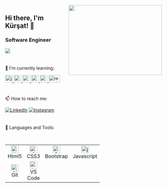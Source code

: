 <img src="https://media2.giphy.com/media/qgQUggAC3Pfv687qPC/giphy.gif?cid=790b7611a599ed245d55cb44a36a97240180272944522c99&rid=giphy.gif&ct=g" align="right" width="300" height="225">

## Hi there, I'm Kürşat! :wave:

### Software Engineer
<img src="https://img.shields.io/github/followers/kursatdemirdelen?style=social">

#
🌱 I'm currently learning:

<a href="https://www.javascript.com/" target="_blank" rel="noreferrer"><img src="https://upload.wikimedia.org/wikipedia/commons/thumb/9/99/Unofficial_JavaScript_logo_2.svg/1024px-Unofficial_JavaScript_logo_2.svg.png" alt="js" width="24" height="24"/> </a>
<a href="https://angularjs.org/" target="_blank" rel="noreferrer"><img src="https://angular.io/assets/images/logos/angular/angular.png" alt="angularjs" width="24" height="24"/> </a>
<a href="https://python.org/" target="_blank" rel="noreferrer"><img src="https://upload.wikimedia.org/wikipedia/commons/thumb/c/c3/Python-logo-notext.svg/640px-Python-logo-notext.svg.png" alt="python" width="24" height="24"/> </a>
<a href="https://docs.microsoft.com/tr-tr/dotnet/csharp/" target="_blank" rel="noreferrer"><img src="https://iconape.com/wp-content/png_logo_vector/c.png" alt="csharp" width="24" height="24"/> </a>
<a href="https://dotnet.microsoft.com/" target="_blank" rel="noreferrer"><img src="https://seeklogo.com/images/1/net-logo-681E247422-seeklogo.com.png" alt="nodejs" width="24" height="24"/> </a>
<a href="https://reactjs.org/" target="_blank" rel="noreferrer"><img src="https://cdn.freebiesupply.com/logos/thumbs/2x/react-1-logo.png" alt="reactjs" width="36" height="24"/> </a>
#


📫 How to reach me:

[![LinkedIn](https://img.shields.io/badge/%20-Connect-black?color=14171A&labelColor=212121&logo=linkedin&logoColor=ffffff)](https://www.linkedin.com/in/kursatdemirdelen/)
[![Instagram](https://img.shields.io/badge/Mail-Connect-14171a)](https://instagram.com/kursatdemirdelen)

#
:rocket: Languages and Tools:

<br>
<table>
  <tr>
      <td align="center" width="36">
      <a href="#html5">
        <img src="https://seeklogo.com/images/H/html5-without-wordmark-color-logo-14D252D878-seeklogo.com.png" width="24" height="24" alt="Html5" />
      </a>
      <br>Html5
    </td>
    <td align="center" width="36">
      <a href="#css3">
        <img src="https://upload.wikimedia.org/wikipedia/commons/thumb/6/62/CSS3_logo.svg/24px-CSS3_logo.svg.png" width="24" height="24" alt="Css3" />
      </a>
      <br>CSS3
    </td>
     <td align="center" width="36">
      <a href="#bootstrap">
        <img src="https://cdn.worldvectorlogo.com/logos/bootstrap-4.svg" width="24" height="24" alt="Bootstrap" />
      </a>
      <br>Bootstrap
    </td>
     <td align="center" width="36">
      <a href="#js">
        <img src="https://upload.wikimedia.org/wikipedia/commons/thumb/9/99/Unofficial_JavaScript_logo_2.svg/1024px-Unofficial_JavaScript_logo_2.svg.png" width="24" height="24" alt="javascript" />
      </a>
      <br>Javascript
    </td>
  </tr>

  <tr>
      <td align="center" width="36">
      <a href="#git" >
        <img src="https://upload.wikimedia.org/wikipedia/commons/thumb/3/3f/Git_icon.svg/1200px-Git_icon.svg.png" width="24" height="24" alt="Git" />
      </a>
      <br>Git
    </td>
      <td align="center"  width="36">
      <a href="#vscode">
        <img src="https://upload.wikimedia.org/wikipedia/commons/9/9a/Visual_Studio_Code_1.35_icon.svg" width="24" height="24" alt="Jamstack" />
      </a>
      <br>VS Code

  </tr>
</table>
